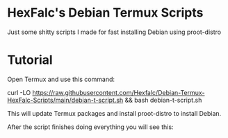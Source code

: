 # HexFalc's Debian Termux Scripts
Just some shitty scripts I made for fast installing Debian using proot-distro

# Tutorial
Open Termux and use this command:

curl -LO https://raw.githubusercontent.com/Hexfalc/Debian-Termux-HexFalc-Scripts/main/debian-t-script.sh && bash debian-t-script.sh

This will update Termux packages and install proot-distro to install Debian.

After the script finishes doing everything you will see this:
